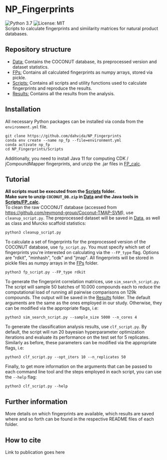 # NP_Fingerprints
![Python 3.7](https://img.shields.io/badge/python-3.7%20%7C%203.8-brightgreen)
![License: MIT](https://img.shields.io/badge/License-MIT-yellow.svg)  
Scripts to calculate fingerprints and simiilarity matrices for natural product databases.  

## Repository structure
- [Data:](Data) Contains the COCONUT database, its preprocessed version and dataset statistics.  
- [FPs:](FPs) Contains all calculated fingerprints as numpy arrays, stored via pickle.  
- [Scripts:](Scripts) Contains all scripts and utility functions used to calculate fingerprints and reproduce the results.  
- [Results:](Results) Contains all the results from the analysis.  

## Installation  
All necessary Python packages can be installed via conda from the `environment.yml` file.  
```
git clone https://github.com/dahvida/NP_Fingerprints
conda env create --name np_fp --file=environment.yml
conda activate np_fp
cd NP_Fingerprints/Scripts
```
Additionally, you need to install Java 11 for computing CDK / jCompoundMapper fingerprints, and unzip the .jar files in [FP_calc](Scripts/FP_calc).  

## Tutorial
**All scripts must be executed from the [Scripts](Scripts) folder.**  
**Make sure to unzip `COCONUT_DB.zip` in [Data](Data) and the Java tools in [Scripts/FP_calc](Scripts/FP_calc).**  
To clean the raw COCONUT database (accessed from https://github.com/reymond-group/Coconut-TMAP-SVM), use `cleanup_script.py`. The
preprocessed dataset will be saved in [Data](Data), as well as class and Murcko scaffold statistics:  
```
python3 cleanup_script.py
```
To calculate a set of fingerprints for the preprocessed version of the COCONUT database, use `fp_script.py`. You must specify which
set of fingerprints you're interested on calculating via the `--FP_type` flag. Options are "rdkit", "minhash", "cdk" and "jmap". All
fingerprints will be stored in pickle files as numpy arrays in the [FPs](FPs) folder.  
```
python3 fp_script.py --FP_type rdkit
```
To generate the fingerprint correlation matrices, use `sim_search_script.py`. The script will sample 50 batches of 10.000 compounds each
to reduce the computational load of running all pairwise comparisons on 129k compounds. The output will be saved in the [Results](Results)
folder. The default arguments are the same as the ones
employed in our study. Otherwise, they can be modified via the appropriate flags, i.e:  
```
python3 sim_search_script.py --sample_size 5000 --n_cores 4
```
To generate the classification analysis results, use `clf_script.py`. By default, the script will run 20 bayesian hyperparameter optimization
iterations and evaluate its performance on the test set for 5 replicates. Similarly as before, these parameters can be modified via the 
appropriate flags, i.e:   
```
python3 clf_script.py --opt_iters 10 --n_replicates 50
```
Finally, to get more information on the arguments that can be passed to each command line tool and the steps employed in each script, you can
use the `--help` flag:
```
python3 clf_script.py --help
```

## Further information
More details on which fingerprints are available, which results are saved where and so forth can be found in the respective README files of
each folder.  

## How to cite
Link to publication goes here


